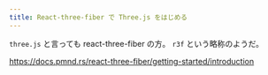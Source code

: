 ```yaml
---
title: React-three-fiber で Three.js をはじめる
---
```


`three.js` と言っても react-three-fiber の方。
`r3f` という略称のようだ。

https://docs.pmnd.rs/react-three-fiber/getting-started/introduction
